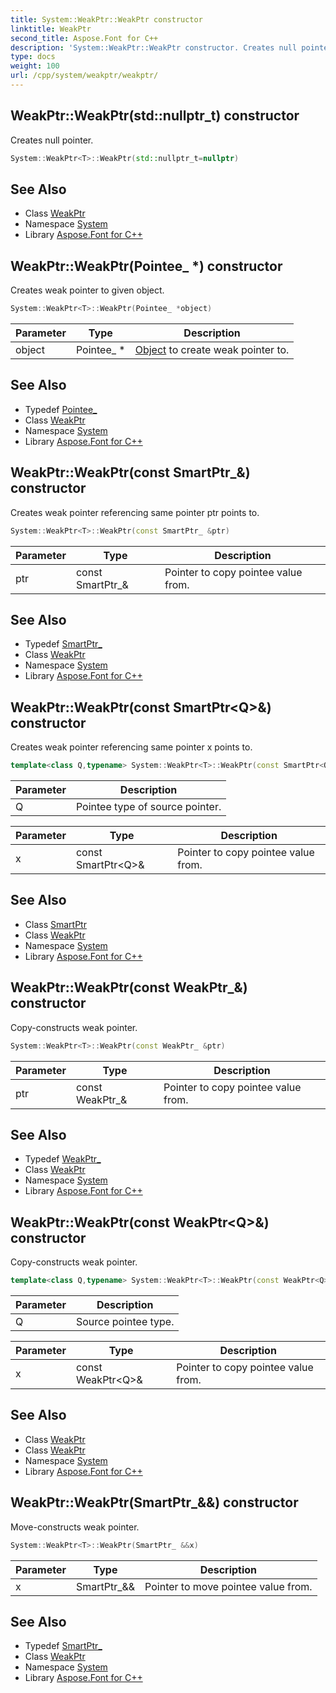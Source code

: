 ```yaml
---
title: System::WeakPtr::WeakPtr constructor
linktitle: WeakPtr
second_title: Aspose.Font for C++
description: 'System::WeakPtr::WeakPtr constructor. Creates null pointer in C++.'
type: docs
weight: 100
url: /cpp/system/weakptr/weakptr/
---
```

## WeakPtr::WeakPtr(std::nullptr_t) constructor


Creates null pointer.

```cpp
System::WeakPtr<T>::WeakPtr(std::nullptr_t=nullptr)
```

## See Also

* Class [WeakPtr](../)
* Namespace [System](../../)
* Library [Aspose.Font for C++](../../../)
## WeakPtr::WeakPtr(Pointee_ *) constructor


Creates weak pointer to given object.

```cpp
System::WeakPtr<T>::WeakPtr(Pointee_ *object)
```


| Parameter | Type | Description |
| --- | --- | --- |
| object | Pointee_ * | [Object](../../object/) to create weak pointer to. |

## See Also

* Typedef [Pointee_](../pointee_/)
* Class [WeakPtr](../)
* Namespace [System](../../)
* Library [Aspose.Font for C++](../../../)
## WeakPtr::WeakPtr(const SmartPtr_\&) constructor


Creates weak pointer referencing same pointer ptr points to.

```cpp
System::WeakPtr<T>::WeakPtr(const SmartPtr_ &ptr)
```


| Parameter | Type | Description |
| --- | --- | --- |
| ptr | const SmartPtr_\& | Pointer to copy pointee value from. |

## See Also

* Typedef [SmartPtr_](../smartptr_/)
* Class [WeakPtr](../)
* Namespace [System](../../)
* Library [Aspose.Font for C++](../../../)
## WeakPtr::WeakPtr(const SmartPtr\<Q\>\&) constructor


Creates weak pointer referencing same pointer x points to.

```cpp
template<class Q,typename> System::WeakPtr<T>::WeakPtr(const SmartPtr<Q> &x)
```


| Parameter | Description |
| --- | --- |
| Q | Pointee type of source pointer. |

| Parameter | Type | Description |
| --- | --- | --- |
| x | const SmartPtr\<Q\>\& | Pointer to copy pointee value from. |

## See Also

* Class [SmartPtr](../../smartptr/)
* Class [WeakPtr](../)
* Namespace [System](../../)
* Library [Aspose.Font for C++](../../../)
## WeakPtr::WeakPtr(const WeakPtr_\&) constructor


Copy-constructs weak pointer.

```cpp
System::WeakPtr<T>::WeakPtr(const WeakPtr_ &ptr)
```


| Parameter | Type | Description |
| --- | --- | --- |
| ptr | const WeakPtr_\& | Pointer to copy pointee value from. |

## See Also

* Typedef [WeakPtr_](../weakptr_/)
* Class [WeakPtr](../)
* Namespace [System](../../)
* Library [Aspose.Font for C++](../../../)
## WeakPtr::WeakPtr(const WeakPtr\<Q\>\&) constructor


Copy-constructs weak pointer.

```cpp
template<class Q,typename> System::WeakPtr<T>::WeakPtr(const WeakPtr<Q> &x)
```


| Parameter | Description |
| --- | --- |
| Q | Source pointee type. |

| Parameter | Type | Description |
| --- | --- | --- |
| x | const WeakPtr\<Q\>\& | Pointer to copy pointee value from. |

## See Also

* Class [WeakPtr](../)
* Class [WeakPtr](../)
* Namespace [System](../../)
* Library [Aspose.Font for C++](../../../)
## WeakPtr::WeakPtr(SmartPtr_\&&) constructor


Move-constructs weak pointer.

```cpp
System::WeakPtr<T>::WeakPtr(SmartPtr_ &&x)
```


| Parameter | Type | Description |
| --- | --- | --- |
| x | SmartPtr_\&& | Pointer to move pointee value from. |

## See Also

* Typedef [SmartPtr_](../smartptr_/)
* Class [WeakPtr](../)
* Namespace [System](../../)
* Library [Aspose.Font for C++](../../../)
